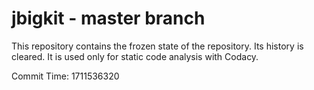 # jbigkit - master branch

This repository contains the frozen state of the repository.
Its history is cleared. It is used only for static code
analysis with Codacy.

Commit Time: 1711536320